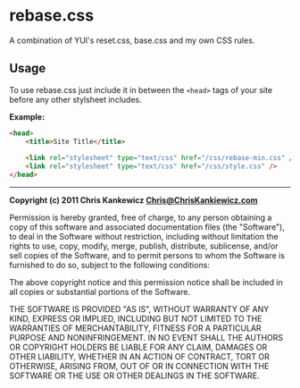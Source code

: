 rebase.css
==========

A combination of YUI's reset.css, base.css and my own CSS rules.

Usage
-----

To use rebase.css just include it in between the `<head>` tags
of your site before any other stylsheet includes.

**Example:**

```html
<head>
    <title>Site Title</title>
    
    <link rel="stylesheet" type="text/css" href="/css/rebase-min.css" />
    <link rel="stylesheet" type="text/css" href="/css/style.css" />
</head>
```

-----

**Copyright (c) 2011 Chris Kankewicz <Chris@ChrisKankiewicz.com>**

Permission is hereby granted, free of charge, to any person obtaining a copy
of this software and associated documentation files (the "Software"), to deal
in the Software without restriction, including without limitation the rights
to use, copy, modify, merge, publish, distribute, sublicense, and/or sell
copies of the Software, and to permit persons to whom the Software is
furnished to do so, subject to the following conditions:

The above copyright notice and this permission notice shall be included in
all copies or substantial portions of the Software.

THE SOFTWARE IS PROVIDED "AS IS", WITHOUT WARRANTY OF ANY KIND, EXPRESS OR
IMPLIED, INCLUDING BUT NOT LIMITED TO THE WARRANTIES OF MERCHANTABILITY,
FITNESS FOR A PARTICULAR PURPOSE AND NONINFRINGEMENT. IN NO EVENT SHALL THE
AUTHORS OR COPYRIGHT HOLDERS BE LIABLE FOR ANY CLAIM, DAMAGES OR OTHER
LIABILITY, WHETHER IN AN ACTION OF CONTRACT, TORT OR OTHERWISE, ARISING FROM,
OUT OF OR IN CONNECTION WITH THE SOFTWARE OR THE USE OR OTHER DEALINGS IN
THE SOFTWARE.
